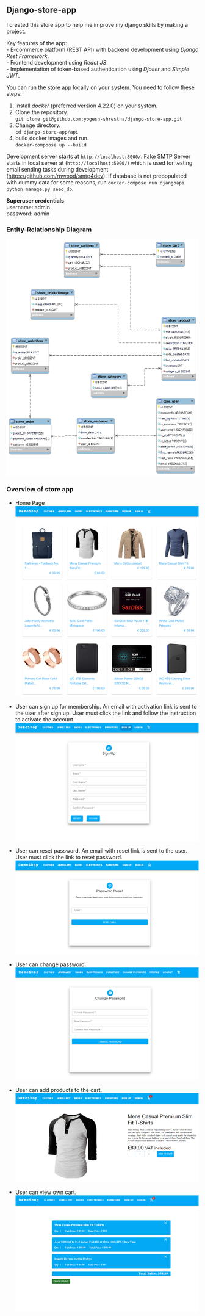 ## Django-store-app
I created this store app to help me improve my django skills by making a project. 

Key features of the app: <br>
    - E-commerce platform (REST API) with backend development using <i>Django Rest Framework</i>.<br>
    - Frontend development using <em>React JS</em>.<br>
    - Implementation of token-based authentication using <em>Djoser</em> and <em>Simple JWT</em>. <br>

You can run the store app locally on your system. You need to follow these steps:

1. Install <em>docker</em> (preferred version 4.22.0) on your system. <br>
2. Clone the repository. <br>
`git clone git@github.com:yogesh-shrestha/django-store-app.git`
3. Change directory. <br>
    `cd django-store-app/api`
4. build docker images and run. <br>
    `docker-compoose up --build` <br>

Development server starts at `http://localhost:8000/`. Fake SMTP Server starts in local server at (`http://localhost:5000/`) which is used for testing email sending tasks during development (https://github.com/rnwood/smtp4dev). If database is not prepopulated with dummy data for some reasons, run `docker-compose run djangoapi python manage.py seed_db`.

<b>Superuser credentials </b> <br>
username: admin<br>
password: admin<br>
 

### Entity-Relationship Diagram
![alt ER diagram](./images/IRdiagram.png)

### Overview of store app
- Home Page <br>
![alt reset password](./images/homepage.png)

- User can sign up for membership. An email with activation link is sent to the user after sign up. User must click the link and follow the instruction to activate the account.
![alt SignUp](./images/signup.png)

- User can reset password. An email with reset link is sent to the user. User must click the link to reset password.
![alt reset password](./images/resetpwd.png)

- User can change password.
![alt reset password](./images/changepwd.png)

- User can add products to the cart.
![alt reset password](./images/addtocart.png)

- User can view own cart.
![alt reset password](./images/cart.png)